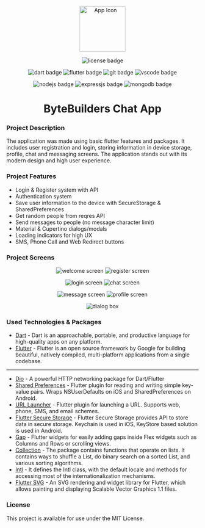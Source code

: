 <p align="center">
<img style="width:120px;height:120px;" src="https://i.hizliresim.com/gpm5ct8.png" alt="App Icon"/>
</p>
<p align="center">
  <img src="https://img.shields.io/badge/License-MIT-yellow.svg" alt="license badge"/>
</p>
<p align="center">
  <img src="https://img.shields.io/badge/Dart-0175C2?style=for-the-badge&logo=dart&logoColor=white" alt="dart badge"/>
  <img src="https://img.shields.io/badge/Flutter-02569B?style=for-the-badge&logo=flutter&logoColor=white" alt="flutter badge"/>
  <img src="https://img.shields.io/badge/GIT-E44C30?style=for-the-badge&logo=git&logoColor=white" alt="git badge"/>
  <img src="https://img.shields.io/badge/VSCode-0078D4?style=for-the-badge&logo=visual%20studio%20code&logoColor=white" alt="vscode badge"/>
</p>
<p align="center">
  <img src="https://img.shields.io/badge/Node%20js-339933?style=for-the-badge&logo=nodedotjs&logoColor=white" alt="nodejs badge"/>
  <img src="https://img.shields.io/badge/Express%20js-000000?style=for-the-badge&logo=express&logoColor=white" alt="expressjs badge"/>
  <img src="https://img.shields.io/badge/MongoDB-4EA94B?style=for-the-badge&logo=mongodb&logoColor=white" alt="mongodb badge"/>
</p>
<h1 align="center">
ByteBuilders Chat App
</h1>

### Project Description
The application was made using basic flutter features and packages. It includes user registration and login, storing information in device storage, profile, chat and messaging screens. The application stands out with its modern design and high user experience.

### Project Features
- Login & Register system with API
- Authentication system
- Save user information to the device with SecureStorage & SharedPreferences
- Get random people from reqres API
- Send messages to people (no message character limit)
- Material & Cupertino dialogs/modals
- Loading indicators for high UX
- SMS, Phone Call and Web Redirect buttons

### Project Screens

<p align="center">
  <img src="https://i.hizliresim.com/je33vch.png" alt="welcome screen"/>
  <img src="https://i.hizliresim.com/qi6ko2f.png" alt="register screen"/>
</p>

<p align="center">
  <img src="https://i.hizliresim.com/lx229hn.png" alt="login screen"/>
  <img src="https://i.hizliresim.com/kgnmsvx.png" alt="chat screen"/>
</p>

<p align="center">
  <img src="https://i.hizliresim.com/ohkpyje.png" alt="message screen"/>
  <img src="https://i.hizliresim.com/to8oeuv.png" alt="profile screen"/>
</p>

<p align="center">
  <img src="https://i.hizliresim.com/a21dnj2.png" alt="dialog box"/>
</p>

### Used Technologies & Packages

- [Dart](https://dart.dev/ "Dart") - Dart is an approachable, portable, and productive language for high-quality apps on any platform.
- [Flutter](https://flutter.dev/ "Flutter") - Flutter is an open source framework by Google for building beautiful, natively compiled, multi-platform applications from a single codebase.
------------
- [Dio](https://pub.dev/packages/dio "Dio") - A powerful HTTP networking package for Dart/Flutter
- [Shared Preferences](https://pub.dev/packages/shared_preferences "Shared Preferences") - Flutter plugin for reading and writing simple key-value pairs. Wraps NSUserDefaults on iOS and SharedPreferences on Android.
- [URL Launcher](https://pub.dev/packages/url_launcher "URL Launcher") - Flutter plugin for launching a URL. Supports web, phone, SMS, and email schemes.
- [Flutter Secure Storage](https://pub.dev/packages/flutter_secure_storage "Flutter Secure Storage") - Flutter Secure Storage provides API to store data in secure storage. Keychain is used in iOS, KeyStore based solution is used in Android.
- [Gap](https://pub.dev/packages/gap "Gap") - Flutter widgets for easily adding gaps inside Flex widgets such as Columns and Rows or scrolling views.
- [Collection](https://pub.dev/packages/collection "Collection") - The package contains functions that operate on lists. It contains ways to shuffle a List, do binary search on a sorted List, and various sorting algorithms.
- [Intl](https://pub.dev/packages/intl "Intl") - It defines the Intl class, with the default locale and methods for accessing most of the internationalization mechanisms.
- [Flutter SVG](https://pub.dev/packages/flutter_svg "Flutter SVG") - An SVG rendering and widget library for Flutter, which allows painting and displaying Scalable Vector Graphics 1.1 files.

### License

This project is available for use under the MIT License.
